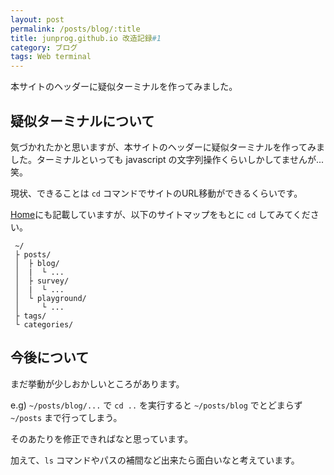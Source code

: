 ```yaml
---
layout: post
permalink: /posts/blog/:title
title: junprog.github.io 改造記録#1
category: ブログ
tags: Web terminal
---
```

本サイトのヘッダーに疑似ターミナルを作ってみました。
<!--more-->

## 疑似ターミナルについて

気づかれたかと思いますが、本サイトのヘッダーに疑似ターミナルを作ってみました。ターミナルといっても javascript の文字列操作くらいしかしてませんが...笑。

現状、できることは `cd` コマンドでサイトのURL移動ができるくらいです。

[Home](https://junprog.github.io/)にも記載していますが、以下のサイトマップをもとに `cd` してみてください。

```
 ~/
 ├ posts/
 │  ├ blog/
 │  |  └ ... 
 │  ├ survey/
 │  |  └ ...
 │  └ playground/
 │     └ ...
 ├ tags/
 └ categories/
```

## 今後について

まだ挙動が少しおかしいところがあります。

e.g) `~/posts/blog/...` で `cd ..` を実行すると `~/posts/blog` でとどまらず `~/posts` まで行ってしまう。

そのあたりを修正できればなと思っています。

加えて、`ls` コマンドやパスの補間など出来たら面白いなと考えています。